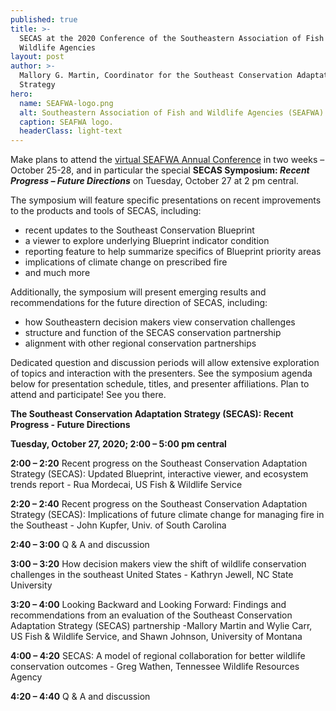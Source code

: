 ```yaml
---
published: true
title: >-
  SECAS at the 2020 Conference of the Southeastern Association of Fish and
  Wildlife Agencies
layout: post
author: >-
  Mallory G. Martin, Coordinator for the Southeast Conservation Adaptation
  Strategy
hero:
  name: SEAFWA-logo.png
  alt: Southeastern Association of Fish and Wildlife Agencies (SEAFWA) logo.
  caption: SEAFWA logo.
  headerClass: light-text
---
```

Make plans to attend the [virtual SEAFWA Annual Conference](http://www.seafwa.org/conference/overview/) in two weeks – October 25-28, and in particular the special **SECAS Symposium: _Recent Progress – Future Directions_** on Tuesday, October 27 at 2 pm central.

The symposium will feature specific presentations on recent improvements to the products and tools of SECAS, including:
- recent updates to the Southeast Conservation Blueprint
- a viewer to explore underlying Blueprint indicator condition
- reporting feature to help summarize specifics of Blueprint priority areas
- implications of climate change on prescribed fire
- and much more<!--more-->

Additionally, the symposium will present emerging results and recommendations for the future direction of SECAS, including:
- how Southeastern decision makers view conservation challenges
- structure and function of the SECAS conservation partnership
- alignment with other regional conservation partnerships

Dedicated question and discussion periods will allow extensive exploration of topics and interaction with the presenters. See the symposium agenda below for presentation schedule, titles, and presenter affiliations. Plan to attend and participate! See you there.

**The Southeast Conservation Adaptation Strategy (SECAS): Recent Progress - Future Directions**

**Tuesday, October 27, 2020; 2:00 – 5:00 pm central**

**2:00 – 2:20**  	Recent progress on the Southeast Conservation Adaptation Strategy (SECAS): Updated Blueprint, interactive viewer, and ecosystem trends report - Rua Mordecai, US Fish & Wildlife Service

**2:20 – 2:40**	 	Recent progress on the Southeast Conservation Adaptation Strategy (SECAS): Implications of future climate change for managing fire in the Southeast - John Kupfer, Univ. of South Carolina

**2:40 – 3:00**  	Q & A and discussion

**3:00 – 3:20**  	How decision makers view the shift of wildlife conservation challenges in the southeast United States - Kathryn Jewell, NC State University

**3:20 – 4:00**  	Looking Backward and Looking Forward: Findings and recommendations from an evaluation of the Southeast Conservation Adaptation Strategy (SECAS) partnership -Mallory Martin and Wylie Carr, US Fish & Wildlife Service, and Shawn Johnson, University of Montana

**4:00 – 4:20**  	SECAS: A model of regional collaboration for better wildlife conservation outcomes - Greg Wathen, Tennessee Wildlife Resources Agency

**4:20 – 4:40**  	Q & A and discussion
